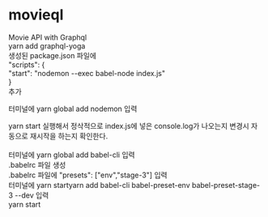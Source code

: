 # movieql
Movie API with Graphql <br>
yarn add graphql-yoga <br>
생성된 package.json 파일에 <br>
  "scripts": { <br>
    "start": "nodemon --exec babel-node index.js" <br>
  } <br>
  추가 <br>
  
  터미널에 yarn global add nodemon 입력 <br>
  
  yarn start 실행해서 정삭적으로 index.js에 넣은 console.log가 나오는지 변경시 자동으로 재시작을 하는지 확인한다. <br>
  <br>
  터미널에 yarn global add babel-cli 입력 <br>
  .babelrc 파일 생성 <br>
  .babelrc 파일에   "presets": ["env","stage-3"] 입력  <br>
  터미널에 yarn startyarn add babel-cli babel-preset-env babel-preset-stage-3 --dev 입력<br>
  yarn start <br>
  
  
